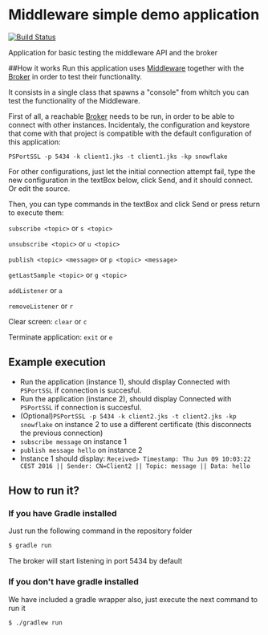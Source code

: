 # Middleware simple demo application

[![Build Status](https://travis-ci.org/POPBL-6/PBL6_Prueba.svg?branch=master)](https://travis-ci.org/POPBL-6/PBL6_Prueba)

Application for basic testing the middleware API and the broker

##How it works
Run this application uses <a href=https://github.com/POPBL-6/middleware>Middleware</a> together with the 
<a href=https://github.com/POPBL-6/broker>Broker</a> in order to test their functionality.

It consists in a single class that spawns a "console" from whitch you can test the functionality of the
Middleware.

First of all, a reachable <a href=https://github.com/POPBL-6/broker>Broker</a> needs to be run, in order to
be able to connect with other instances. Incidentaly, the configuration and keystore that come with that 
project is compatible with the default configuration of this application:

    PSPortSSL -p 5434 -k client1.jks -t client1.jks -kp snowflake
    
For other configurations, just let the initial connection attempt fail, type the new configuration in the textBox
below, click Send, and it should connect. Or edit the source.

Then, you can type commands in the textBox and click Send or press return to execute them:

`subscribe <topic>` or `s <topic>`

`unsubscribe <topic>` or `u <topic>`

`publish <topic> <message>` or `p <topic> <message>`

`getLastSample <topic>` or `g <topic>`

`addListener` or `a`

`removeListener` or `r`

Clear screen: `clear` or `c`

Terminate application: `exit` or `e`

## Example execution
* Run the application (instance 1), should display Connected with `PSPortSSL` if connection is succesful.
* Run the application (instance 2), should display Connected with `PSPortSSL` if connection is succesful.
* (Optional)`PSPortSSL -p 5434 -k client2.jks -t client2.jks -kp snowflake` on instance 2 to use a different certificate (this disconnects the previous connection)
* `subscribe message` on instance 1
* `publish message hello` on instance 2
* Instance 1 should display: `Received> Timestamp: Thu Jun 09 10:03:22 CEST 2016 || Sender: CN=Client2 || Topic: message || Data: hello`

## How to run it?
### If you have Gradle installed
Just run the following command in the repository folder
```sh
$ gradle run
```
The broker will start listening in port 5434 by default

### If you don't have gradle installed
We have included a gradle wrapper also, just execute the next command to run it
```sh
$ ./gradlew run
```
 
